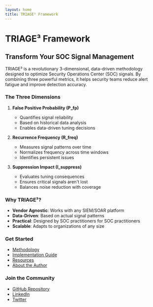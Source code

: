 ```yaml
---
layout: home
title: TRIAGE³ Framework
---
```


# TRIAGE³ Framework

## Transform Your SOC Signal Management

TRIAGE³ is a revolutionary 3-dimensional, data-driven methodology designed to optimize Security Operations Center (SOC) signals. By combining three powerful metrics, it helps security teams reduce alert fatigue and improve detection accuracy.

### The Three Dimensions

1. **False Positive Probability (P_fp)**
   - Quantifies signal reliability
   - Based on historical data analysis
   - Enables data-driven tuning decisions

2. **Recurrence Frequency (R_freq)**
   - Measures signal patterns over time
   - Normalizes frequency across time windows
   - Identifies persistent issues

3. **Suppression Impact (I_suppress)**
   - Evaluates tuning consequences
   - Ensures critical signals aren't lost
   - Balances noise reduction with coverage

### Why TRIAGE³?

- **Vendor Agnostic**: Works with any SIEM/SOAR platform
- **Data-Driven**: Based on actual signal patterns
- **Practical**: Designed by SOC practitioners for SOC practitioners
- **Scalable**: Adapts to organizations of any size

### Get Started

- [Methodology](/methodology)
- [Implementation Guide](/implementation)
- [Resources](/resources)
- [About the Author](/about)

### Join the Community

- [GitHub Repository](https://github.com/yourusername/triage-cubed)
- [LinkedIn](https://linkedin.com/in/yourusername)
- [Twitter](https://twitter.com/yourusername) 